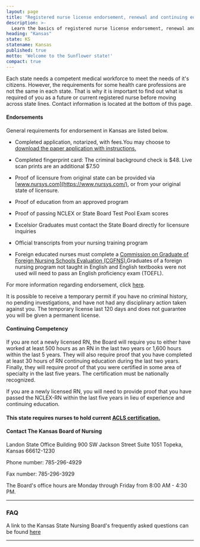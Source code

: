 ```yaml
---
layout: page
title: "Registered nurse license endorsement, renewal and continuing education in Kansas | ACLS Training Center"
description: >-
  Learn the basics of registered nurse license endorsement, renewal and continuing education in Kansas.
heading: "Kansas"
state: KS
statename: Kansas
published: true
motto: 'Welcome to the Sunflower state!'
compact: true
---
```


Each state needs a competent medical workforce to meet the needs of it's
citizens. However, the requirements for some health care professions are
not the same in each state. That is why it is important to find out what
is required of you as a future or current registered nurse before moving
across state lines. Contact information is located at the bottom of this
page.

#### Endorsements

General requirements for endorsement in Kansas are listed below.

-   Completed application, notarized, with fees.You may choose to
    [download the paper application with
    instructions.](https://ksbn.kansas.gov/wp-content/uploads/Forms/Endorsement.pdf)

-   Completed fingerprint card: The criminal background check is \$48.
    Live scan prints are an additional \$7.50

-   Proof of licensure from original state can be provided via
    [www.nursys.com](https://www.nursys.com/), or from your original
    state of licensure.

-   Proof of education from an approved program

-   Proof of passing NCLEX or State Board Test Pool Exam scores

-   Excelsior Graduates must contact the State Board directly for
    licensure inquiries

-   Official transcripts from your nursing training program

-   Foreign educated nurses must complete a [Commission on Graduate of
    Foreign Nursing Schools Evaluation
    (CGFNS).](https://www.cgfns.org/)Graduates of a foreign nursing
    program not taught in English and English textbooks were not used
    will need to pass an English proficiency exam (TOEFL).

For more information regarding endorsement, click
[here](https://ksbn.kansas.gov/forms/).

It is possible to receive a temporary permit if you have no criminal
history, no pending investigations, and have not had any disciplinary
action taken against you. The temporary license last 120 days and does
not guarantee you will be given a permanent license.

#### Continuing Competency

If you are not a newly licensed RN, the Board will require you to either
have worked at least 500 hours as an RN in the last two years or 1,600
hours within the last 5 years. They will also require proof that you
have completed at least 30 hours of RN continuing education during the
last two years. Finally, they will require proof of that you were
certified in some area of specialty in the last five years. The
certification must be nationally recognized.

If you are a newly licensed RN, you will need to provide proof that you
have passed the NCLEX-RN within the last five years in lieu of
experience and continuing education.

#### This state requires nurses to hold current [ACLS certification.](https://www.acls.net/kansas-acls-pals-bls.htm)

#### Contact The Kansas Board of Nursing

Landon State Office Building
900 SW Jackson Street Suite 1051
Topeka, Kansas 66612-1230

Phone number: 785-296-4929

Fax number: 785-296-3929

The Board's office hours are Monday through Friday from 8:00 AM - 4:30
PM.

* * * * *

### FAQ

A link to the Kansas State Nursing Board's frequently asked questions
can be found [here](https://ksbn.kansas.gov/faqs/)

* * * * *
